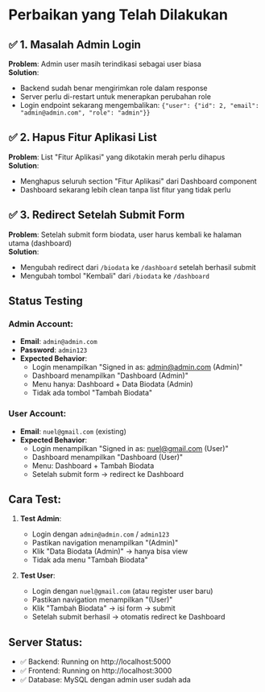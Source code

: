 # Perbaikan yang Telah Dilakukan

## ✅ 1. Masalah Admin Login

**Problem**: Admin user masih terindikasi sebagai user biasa  
**Solution**:

- Backend sudah benar mengirimkan role dalam response
- Server perlu di-restart untuk menerapkan perubahan role
- Login endpoint sekarang mengembalikan: `{"user": {"id": 2, "email": "admin@admin.com", "role": "admin"}}`

## ✅ 2. Hapus Fitur Aplikasi List

**Problem**: List "Fitur Aplikasi" yang dikotakin merah perlu dihapus  
**Solution**:

- Menghapus seluruh section "Fitur Aplikasi" dari Dashboard component
- Dashboard sekarang lebih clean tanpa list fitur yang tidak perlu

## ✅ 3. Redirect Setelah Submit Form

**Problem**: Setelah submit form biodata, user harus kembali ke halaman utama (dashboard)  
**Solution**:

- Mengubah redirect dari `/biodata` ke `/dashboard` setelah berhasil submit
- Mengubah tombol "Kembali" dari `/biodata` ke `/dashboard`

## Status Testing

### Admin Account:

- **Email**: `admin@admin.com`
- **Password**: `admin123`
- **Expected Behavior**:
  - Login menampilkan "Signed in as: admin@admin.com (Admin)"
  - Dashboard menampilkan "Dashboard (Admin)"
  - Menu hanya: Dashboard + Data Biodata (Admin)
  - Tidak ada tombol "Tambah Biodata"

### User Account:

- **Email**: `nuel@gmail.com` (existing)
- **Expected Behavior**:
  - Login menampilkan "Signed in as: nuel@gmail.com (User)"
  - Dashboard menampilkan "Dashboard (User)"
  - Menu: Dashboard + Tambah Biodata
  - Setelah submit form → redirect ke Dashboard

## Cara Test:

1. **Test Admin**:

   - Login dengan `admin@admin.com` / `admin123`
   - Pastikan navigation menampilkan "(Admin)"
   - Klik "Data Biodata (Admin)" → hanya bisa view
   - Tidak ada menu "Tambah Biodata"

2. **Test User**:
   - Login dengan `nuel@gmail.com` (atau register user baru)
   - Pastikan navigation menampilkan "(User)"
   - Klik "Tambah Biodata" → isi form → submit
   - Setelah submit berhasil → otomatis redirect ke Dashboard

## Server Status:

- ✅ Backend: Running on http://localhost:5000
- ✅ Frontend: Running on http://localhost:3000
- ✅ Database: MySQL dengan admin user sudah ada
